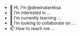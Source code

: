 - 👋 Hi, I’m @dewinatareksa
- 👀 I’m interested in ...
- 🌱 I’m currently learning ...
- 💞️ I’m looking to collaborate on ...
- 📫 How to reach me ...

<!---
dewinatareksa/dewinatareksa is a ✨ special ✨ repository because its `README.md` (this file) appears on your GitHub profile.
You can click the Preview link to take a look at your changes.
--->
